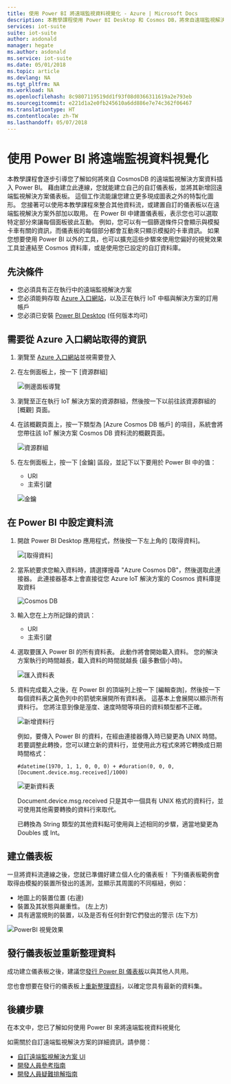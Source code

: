 ```yaml
---
title: 使用 Power BI 將遠端監視資料視覺化 - Azure | Microsoft Docs
description: 本教學課程使用 Power BI Desktop 和 Cosmos DB，將來自遠端監視解決方案的資料整合為自訂的視覺效果。 如此能讓使用者建置自己的自訂儀表板，並與不在解決方案上的使用者共用它們。
services: iot-suite
suite: iot-suite
author: asdonald
manager: hegate
ms.author: asdonald
ms.service: iot-suite
ms.date: 05/01/2018
ms.topic: article
ms.devlang: NA
ms.tgt_pltfrm: NA
ms.workload: NA
ms.openlocfilehash: 8c9807119519dd1f93f08d0366311619a2e793eb
ms.sourcegitcommit: e221d1a2e0fb245610a6dd886e7e74c362f06467
ms.translationtype: HT
ms.contentlocale: zh-TW
ms.lasthandoff: 05/07/2018
---
```

# <a name="visualize-remote-monitoring-data-using-power-bi"></a>使用 Power BI 將遠端監視資料視覺化

本教學課程會逐步引導您了解如何將來自 CosmosDB 的遠端監視解決方案資料插入 Power BI。 藉由建立此連線，您就能建立自己的自訂儀表板，並將其新增回遠端監視解決方案儀表板。 這個工作流能讓您建立更多現成圖表之外的特製化圖形。 您接著可以使用本教學課程來整合其他資料流，或建置自訂的儀表板以在遠端監視解決方案外部加以取用。 在 Power BI 中建置儀表板，表示您也可以選取特定部分來讓每個面板彼此互動。 例如，您可以有一個篩選條件只會顯示與模擬卡車有關的資訊，而儀表板的每個部分都會互動來只顯示模擬的卡車資訊。 如果您想要使用 Power BI 以外的工具，也可以擴充這些步驟來使用您偏好的視覺效果工具並連結至 Cosmos 資料庫，或是使用您已設定的自訂資料庫。 

## <a name="prerequisites"></a>先決條件

- 您必須具有正在執行中的遠端監視解決方案
- 您必須能夠存取 [Azure 入口網站](https://portal.azure.com)，以及正在執行 IoT 中樞與解決方案的訂用帳戶
- 您必須已安裝 [Power BI Desktop](https://powerbi.microsoft.com) (任何版本均可)


## <a name="information-needed-from-azure-portal"></a>需要從 Azure 入口網站取得的資訊

1. 瀏覽至 [Azure 入口網站](https://portal.azure.com)並視需要登入

2. 在左側面板上，按一下 [資源群組]

    ![側邊面板導覽](media/iot-suite-remote-monitoring-powerbi/side_panel.png)

3. 瀏覽至正在執行 IoT 解決方案的資源群組，然後按一下以前往該資源群組的 [概觀] 頁面。 

4. 在該概觀頁面上，按一下類型為 [Azure Cosmos DB 帳戶] 的項目，系統會將您帶往該 IoT 解決方案 Cosmos DB 資料流的概觀頁面。

    ![資源群組](media/iot-suite-remote-monitoring-powerbi/resource_groups.png)

5. 在左側面板上，按一下 [金鑰] 區段，並記下以下要用於 Power BI 中的值：

    - URI
    - 主索引鍵

    ![金鑰](media/iot-suite-remote-monitoring-powerbi/keys.png)

## <a name="setting-up-the-stream-in-power-bi"></a>在 Power BI 中設定資料流
  
1. 開啟 Power BI Desktop 應用程式，然後按一下左上角的 [取得資料]。 

    ![[取得資料]](media/iot-suite-remote-monitoring-powerbi/get_data.png)

2. 當系統要求您輸入資料時，請選擇搜尋 "Azure Cosmos DB"，然後選取此連接器。 此連接器基本上會直接從您 Azure IoT 解決方案的 Cosmos 資料庫提取資料
  
    ![Cosmos DB](media/iot-suite-remote-monitoring-powerbi/cosmos_db.png)
  
3. 輸入您在上方所記錄的資訊：

    * URI
    * 主索引鍵

4. 選取要匯入 Power BI 的所有資料表。 此動作將會開始載入資料。 您的解決方案執行的時間越長，載入資料的時間就越長 (最多數個小時)。 

    ![匯入資料表](media/iot-suite-remote-monitoring-powerbi/import_tables.png)

5. 資料完成載入之後，在 Power BI 的頂端列上按一下 [編輯查詢]，然後按一下每個資料表之黃色列中的箭號來展開所有資料表。 這基本上會展開以顯示所有資料行。 您將注意到像是溼度、速度時間等項目的資料類型都不正確。

    ![新增資料行](media/iot-suite-remote-monitoring-powerbi/new_column.png)
  
    例如，要傳入 Power BI 的資料，在經由連接器傳入時已變更為 UNIX 時間。 若要調整此轉換，您可以建立新的資料行，並使用此方程式來將它轉換成日期時間格式： 

    ```text
    #datetime(1970, 1, 1, 0, 0, 0) + #duration(0, 0, 0, [Document.device.msg.received]/1000)
    ```

    ![更新資料表](media/iot-suite-remote-monitoring-powerbi/updated_table.png)
  
    Document.device.msg.received 只是其中一個具有 UNIX 格式的資料行，並可使用其他需要轉換的資料行來取代。 
  
    已轉換為 String 類型的其他資料點可使用與上述相同的步驟，適當地變更為 Doubles 或 Int。

## <a name="creating-a-dashboard"></a>建立儀表板

一旦將資料流連線之後，您就已準備好建立個人化的儀表板！ 下列儀表板範例會取得由模擬的裝置所發出的遙測，並顯示其周圍的不同樞紐，例如： 

* 地圖上的裝置位置 (右邊)
* 裝置及其狀態與嚴重性。 (左上方)
* 具有適當規則的裝置，以及是否有任何針對它們發出的警示 (左下方)

![PowerBI 視覺效果](media/iot-suite-remote-monitoring-powerbi/visual_data.png)

## <a name="publishing-the-dashboard-and-refreshing-the-data"></a>發行儀表板並重新整理資料

成功建立儀表板之後，建議您[發行 Power BI 儀表板](https://docs.microsoft.com/en-us/power-bi/desktop-upload-desktop-files)以與其他人共用。

您也會想要在發行的儀表板上[重新整理資料](https://docs.microsoft.com/en-us/power-bi/refresh-data)，以確定您具有最新的資料集。

## <a name="next-steps"></a>後續步驟

在本文中，您已了解如何使用 Power BI 來將遠端監視資料視覺化

如需關於自訂遠端監視解決方案的詳細資訊，請參閱：

* [自訂遠端監視解決方案 UI](iot-suite-remote-monitoring-customize.md)
* [開發人員參考指南](https://github.com/Azure/azure-iot-pcs-remote-monitoring-dotnet/wiki/Developer-Reference-Guide)
* [開發人員疑難排解指南](https://github.com/Azure/azure-iot-pcs-remote-monitoring-dotnet/wiki/Developer-Troubleshooting-Guide)

